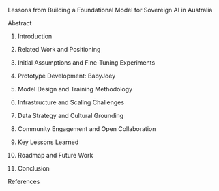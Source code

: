Lessons from Building a Foundational Model for Sovereign AI in Australia

Abstract

1. Introduction

2. Related Work and Positioning

3. Initial Assumptions and Fine-Tuning Experiments

4. Prototype Development: BabyJoey

5. Model Design and Training Methodology

6. Infrastructure and Scaling Challenges

7. Data Strategy and Cultural Grounding

8. Community Engagement and Open Collaboration

9. Key Lessons Learned

10. Roadmap and Future Work

11. Conclusion

References
